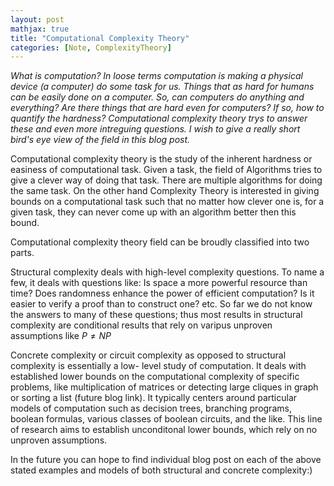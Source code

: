 ```yaml
---
layout: post
mathjax: true
title: "Computational Complexity Theory"
categories: [Note, ComplexityTheory]
---
```


*What is computation? In loose terms computation is making a physical device (a computer) do some task for us. Things that as hard for humans can be easily done on a computer. So, can computers do anything and everything? Are there things that are hard even for computers? If so, how to quantify the hardness? Computational complexity theory trys to answer these and even more intreguing questions. I wish to give a really short bird's eye view of the field in this blog post.*

Computational complexity theory is the study of the inherent hardness or easiness of computational task. Given a task, the field of Algorithms tries to give a clever way of doing that task. There are multiple algorithms for doing the same task. On the other hand Complexity Theory is interested in giving bounds on a computational task such that no matter how clever one is, for a given task, they can never come up with an algorithm better then this bound. 

Computational complexity theory field can be broudly classified into two parts. 

Structural complexity deals with high-level complexity questions. To name a few, it deals with questions like: Is space a more powerful resource than time? Does randomness enhance the power of efficient computation? Is it easier to verify a proof than to construct one? etc. 
So far we do not know the answers to many of these questions; thus most results in structural complexity are conditional results that rely on varipus unproven assumptions like $P \neq NP$

Concrete complexity or circuit complexity as opposed to structural complexity is essentially a low- level study of computation. It deals with established lower bounds on the computational complexity of specific problems, like multiplication of matrices or detecting large cliques in graph or sorting a list (future blog link). It typically centers around particular models of computation such as decision trees, branching programs, boolean formulas, various classes of boolean circuits, and the like. This line of research aims to establish unconditonal lower bounds, which rely on no unproven assumptions. 

In the future you can hope to find individual blog post on each of the above stated examples and models of both structural and concrete complexity:)
